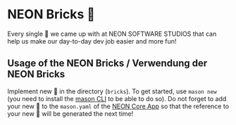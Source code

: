 # NEON Bricks 🧱

Every single 🧱 we came up with at NEON SOFTWARE STUDIOS that can help us make our day-to-day dev job easier and more fun!

## Usage of the NEON Bricks / Verwendung der NEON Bricks

Implement new 🧱 in the directory (```bricks```). To get started, use ```mason new``` (you need to install the [mason CLI][mason_cli_link] to be able to do so). Do not forget to add your new 🧱 to the ```mason.yaml``` of the [NEON Core App][core_app_link] so that the reference to your new 🧱 will be generated the next time!

[core_app_link]: https://github.com/NEON-Software-Solutions/neon_app_library/tree/main/neon_core_app
[mason_cli_link]: https://pub.dev/packages/mason_cli
